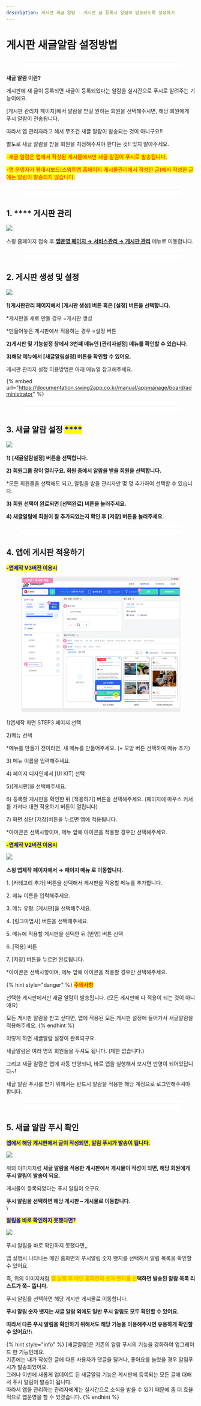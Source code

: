 ```yaml
---
description: 게시판 새글 알람 - 게시판 글 등록시 알림이 발송되도록 설정하기
---
```


# 게시판 새글알람 설정방법

<figure><img src="../../../.gitbook/assets/구분선.PNG" alt=""><figcaption></figcaption></figure>

**새글 알람 이란?**

게시판에 새 글이 등록되면 새글이 등록되었다는 알람을 실시간으로 푸시로 알려주는 기능이에요.

\[게시판 관리자 페이지]에서 알람을 받길 원하는 회원을 선택해주시면, 해당 회원에게 푸시 알람이 전송됩니다.

따라서 앱 관리자라고 해서 무조건 새글 알람이 발송되는 것이 아니구요!!

별도로 새글 알람을 받을 회원을 지정해주셔야 한다는 것!! 잊지 말아주세요.

<mark style="color:red;">-새글 알람은 앱에서 작성된 게시물에서만 새글 알림이 푸시로 발송됩니다.</mark>

<mark style="color:red;">-앱 운영자가 웹대시보드(스윙투앱 홈페이지 게시물관리에서 작성한 글)에서 작성한 글에는 알림이 발송되지 않습니다.</mark>

<figure><img src="../../../.gitbook/assets/구분선.PNG" alt=""><figcaption></figcaption></figure>

## 1. **** 게시판 <mark style="color:blue;"></mark> 관리

![](https://wp.swing2app.co.kr/wp-content/uploads/2018/09/%EC%83%88%EA%B8%80%EC%95%8C%EB%9E%8C\_20.05.png)

스윙 홈페이지 접속 후 [**앱운영 페이지 → 서비스관리 → 게시판 관리**](http://www.swing2app.co.kr/view/board\_edit) 메뉴로 이동합니다.

<figure><img src="../../../.gitbook/assets/구분선.PNG" alt=""><figcaption></figcaption></figure>

## 2. 게시판 생성 및 설정&#x20;

![](https://wp.swing2app.co.kr/wp-content/uploads/2018/09/%EC%83%88%EA%B8%80%EC%95%8C%EB%9E%8C2\_20.05.png)

**1)게시판관리 페이지에서 \[게시판 생성] 버튼 혹은 \[설정] 버튼을 선택합니다.**

\*게시판을 새로 만들 경우 =게시판 생성

\*만들어놓은 게시판에서 적용하는 경우 =설정 버튼

**2)게시판 및 기능설정 창에서 3번째 메뉴인 \[관리자설정] 메뉴를 확인할 수 있습니다.**

**3)해당 메뉴에서 \[새글알림설정] 버튼을 확인할 수 있어요.**

<mark style="color:green;"></mark>

게시판 관리자 설정 이용방법은 아래 매뉴얼 참고해주세요.

{% embed url="https://documentation.swing2app.co.kr/manual/appmanage/board/administrator" %}

<figure><img src="../../../.gitbook/assets/구분선.PNG" alt=""><figcaption></figcaption></figure>



## 3. 새글 알람 설정   <mark style="color:blue;">****</mark>  &#x20;

![](https://wp.swing2app.co.kr/wp-content/uploads/2018/09/%EC%83%88%EA%B8%80%EC%95%8C%EB%9E%8C3\_20.05.png)

**1) \[새글알람설정] 버튼을 선택합니다.**

**2) 회원그룹 창이 열리구요. 회원 중에서 알람을 받을 회원을 선택합니다.**

\*모든 회원들을 선택해도 되고, 알림을 받을 관리자만 몇 명 추가하여 선택할 수 있습니다.

**​3) 회원 선택이 완료되면 \[선택완료] 버튼을 눌러주세요.**

**4) 새글알람에 회원이 잘 추가되었는지 확인 후 \[저장] 버튼을 눌러주세요.**

<figure><img src="../../../.gitbook/assets/구분선.PNG" alt=""><figcaption></figcaption></figure>

## 4. 앱에 게시판 적용하기



<mark style="color:blue;">**-앱제작 V3버전 이용시**</mark>

<figure><img src="../../../.gitbook/assets/게시판 (1) (2).png" alt=""><figcaption></figcaption></figure>

1\)앱제작 화면 STEP3 페이지 선택

2\)메뉴 선택

\*메뉴를 만들기 전이라면, 새 메뉴를 만들어주세요. (+ 모양 버튼 선택하여 메뉴 추가)

3\) 메뉴 이름을 입력해주세요.

4\) 페이지 디자인에서 \[UI KIT] 선택

5\)\[게시판]을 선택해주세요.&#x20;

6\) 등록할 게시판을 확인한 뒤 \[적용하기] 버튼을 선택해주세요. (페이지에 마우스 커서를 가져다 대면 적용하기 버튼이 열립니다)

7\) 화면 상단 \[저장]버튼을 누르면 앱에 적용됩니다.

\*아이콘은 선택사항이며, 메뉴 앞에 아이콘을 적용할 경우만 선택해주세요.&#x20;





<mark style="color:blue;">**-앱제작 V2버전 이용시**</mark>

![](https://wp.swing2app.co.kr/wp-content/uploads/2018/09/%EA%B2%8C%EC%8B%9C%ED%8C%90%EC%A0%81%EC%9A%A9NEW1-1.png)

**스윙 앱제작 페이지에서 →  페이지 메뉴 로 이동합니다.**&#x20;

1\. \[카테고리 추가] 버튼을 선택해서 게시판을 적용할 메뉴를 추가합니다.&#x20;

2\. 메뉴 이름을 입력해주세요.

3\. 메뉴 유형: \[게시판]을 선택해주세요.

4\. \[링크마법사] 버튼을 선택해주세요.

5\. 메뉴에 적용할 게시판을 선택한 뒤 \[반영] 버튼 선택

6\. \[적용] 버튼

7\. \[저장] 버튼을 누르면 완료됩니다.

\*아이콘은 선택사항이며, 메뉴 앞에 아이콘을 적용할 경우만 선택해주세요.&#x20;



{% hint style="danger" %}
<mark style="color:red;">**주의사항**</mark>

선택한 게시판에서만 새글 알람이 발송됩니다. (모든 게시판에 다 적용이 되는 것이 아니에요)

모든 게시판 알람을 받고 싶다면, 앱에 적용된 모든 게시판 설정에 들어가서 새글알람을 적용해주세요.
{% endhint %}

이렇게 하면 새글알람 설정이 완료되구요.

새글알람은 여러 명의 회원들을 두셔도 됩니다. (제한 없습니다.)

그리고 새글 알람은 앱에 자동 반영되니, 바로 앱을 실행해서 보시면 반영이 되어있답니다\~!

새글 알람 푸시를 받기 위해서는 반드시 알람을 적용한 해당 계정으로 로그인해주셔야 합니다.

<figure><img src="../../../.gitbook/assets/구분선.PNG" alt=""><figcaption></figcaption></figure>

## 5. 새글 알람 푸시 확인



<mark style="color:blue;">**앱에서 해당 게시판에서 글이 작성되면, 알림 푸시가 발송이 됩니다.**</mark>

![](https://s3.ap-northeast-2.amazonaws.com/swing2bucket/resource/image/help/5512a065c1d6af602d44b54360e40a22.png)

위의 이미지처럼 **새글 알람을 적용한 게시판에서 게시물이 작성이 되면, 해당 회원에게 푸시 알림이 발송이 되요.**

게시물이 등록되었다는 푸시 알림이 오구요.

**푸시 알림을 선택하면 해당 게시판 – 게시물로 이동합니다.** \
\


<mark style="color:blue;">**알림을 바로 확인하지 못했다면?**</mark>

![](https://s3.ap-northeast-2.amazonaws.com/swing2bucket/resource/image/help/629ab7685af3012fe2fc84d96be6b16b.png)

푸시 알림을 바로 확인하지 못했다면,,

앱 실행시 나타나는 메인 홈화면의 푸시알림 숫자 뱃지를 선택해서 알림 목록을 확인할 수 있어요.

즉, 위의 이미지처럼 <mark style="color:orange;">**앱 실행 후 메인 홈화면의 숫자 뱃지를 선**</mark>**택하면 발송된 알람 목록 리스트가 쭉\~ 뜹니다.**

푸시 알림를 선택하면 해당 게시판 게시물로 이동합니다.

**푸시 알림 숫자 뱃지는 새글 알람 외에도 일반 푸시 알림도 모두 확인할 수 있어요.**

**따라서 다른 푸시 알림을 확인하기 위해서도 해당 기능을 이용해주시면 유용하게 확인할 수 있어요!!**\


{% hint style="info" %}
\[새글알람]은 기존의 알람 푸시의 기능을 강화하여 업그레이드 한 기능인데요. \
기존에는 내가 작성한 글에 다른 사용자가 댓글을 달거나, 좋아요를 눌렀을 경우 알림푸시가 발송되었어요.\
그러나 이번에 새롭게 업데이트 된 새글알람 기능은 게시판에 등록되는 모든 글에 대해서 푸시 알림이 발송이 됩니다.\
따라서 앱을 관리하는 관리자에게는 실시간으로 소식을 받을 수 있기 때문에 좀 더 효율적으로 앱운영을 할 수 있겠습니다.&#x20;
{% endhint %}

